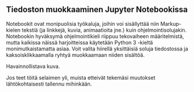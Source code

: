 ## Tiedoston muokkaaminen Jupyter Notebookissa

<p>Notebookit ovat monipuolisia työkaluja, joihin voi sisällyttää niin Markup-kielen tekstiä (ja linkkejä, kuvia, animaatioita jne.) kuin ohjelmointisolujakin.
Notebookin hyväksymä ohjelmointikieli riippuu tekovaiheen määritelmistä, mutta kaikissa näissä harjoitteissa käytetään Python 3 -kieltä monimutkaistamatta asiaa.
Voit valita hiirellä yksittäisiä soluja tiedostossa ja kaksoisklikkaamalla ryhtyä muokkaamaan niiden sisältöä.</p>

Havainnollistava kuva.

Jos teet töitä selaimen yli, muista etteivät tekemäsi muutokset lähtökohtaisesti tallennu mihinkään.
